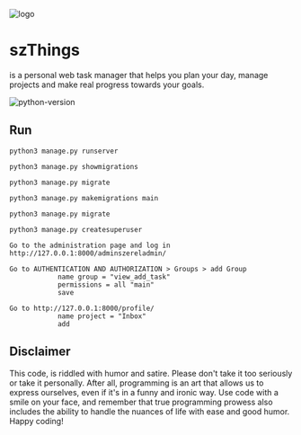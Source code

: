 ![logo](https://telegra.ph/file/ca3d4122c2b981b5df2e8.png)

# szThings 
is a personal web task manager that helps you plan your day, manage projects and make real progress towards your goals.

![python-version](https://img.shields.io/badge/python-3.9-blue.svg)

## Run
```shell
python3 manage.py runserver
```
```shell
python3 manage.py showmigrations
```
```shell
python3 manage.py migrate
```
```shell
python3 manage.py makemigrations main
```
```shell
python3 manage.py migrate
```
```shell
python3 manage.py createsuperuser
```

```
Go to the administration page and log in
http://127.0.0.1:8000/adminszereladmin/

Go to AUTHENTICATION AND AUTHORIZATION > Groups > add Group 
            name group = "view_add_task"
            permissions = all "main" 
            save

Go to http://127.0.0.1:8000/profile/
            name project = "Inbox"
            add

```

## Disclaimer
This code, is riddled with humor and satire. Please don't take it too seriously or take it personally. After all, programming is an art that allows us to express ourselves, even if it's in a funny and ironic way. Use code with a smile on your face, and remember that true programming prowess also includes the ability to handle the nuances of life with ease and good humor. Happy coding!